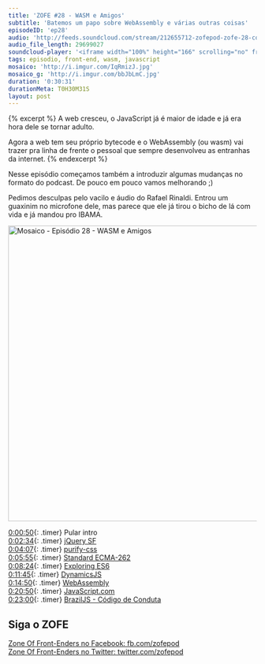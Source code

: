 ```yaml
---
title: 'ZOFE #28 - WASM e Amigos'
subtitle: 'Batemos um papo sobre WebAssembly e várias outras coisas'
episodeID: 'ep28'
audio: 'http://feeds.soundcloud.com/stream/212655712-zofepod-zofe-28-compila-o-js-ai'
audio_file_length: 29699027
soundcloud-player: '<iframe width="100%" height="166" scrolling="no" frameborder="no" src="https://w.soundcloud.com/player/?url=https%3A//api.soundcloud.com/tracks/212655712&amp;color=ff5500&amp;auto_play=false&amp;hide_related=false&amp;show_comments=true&amp;show_user=true&amp;show_reposts=false"></iframe>'
tags: episodio, front-end, wasm, javascript
mosaico: 'http://i.imgur.com/IqRmizJ.jpg'
mosaico_g: 'http://i.imgur.com/bbJbLmC.jpg'
duration: '0:30:31'
durationMeta: T0H30M31S
layout: post
---
```


{% excerpt %}
A web cresceu, o JavaScript já é maior de idade e já era hora dele se tornar adulto.

Agora a web tem seu próprio bytecode e o WebAssembly (ou wasm) vai trazer pra linha de frente o pessoal que sempre desenvolveu as entranhas da internet.
{% endexcerpt %}

Nesse episódio começamos também a introduzir algumas mudanças no formato do podcast. De pouco em pouco vamos melhorando ;)

Pedimos desculpas pelo vacilo e áudio do Rafael Rinaldi. Entrou um guaxinim no microfone dele, mas parece que ele já tirou o bicho de lá com vida e já mandou pro IBAMA.

<img title="Capa do Episódio 28 - WASM e Amigos" src="http://i.imgur.com/IqRmizJ.jpg" class="mosaico" alt="Mosaico - Episódio 28 - WASM e Amigos" width="600" height="600">

[0:00:50](#t=0:00:50){: .timer} Pular intro<br>
[0:02:34](#t=0:02:34){: .timer} [jQuery SF](http://jquerysf.com)<br>
[0:04:07](#t=0:04:07){: .timer} [purify-css](https://github.com/purifycss/purifycss)<br>
[0:05:55](#t=0:05:55){: .timer} [Standard ECMA-262](http://www.ecma-international.org/publications/standards/Ecma-262.htm)<br>
[0:08:24](#t=0:08:24){: .timer} [Exploring ES6](https://leanpub.com/exploring-es6/read)<br>
[0:11:45](#t=0:11:45){: .timer} [DynamicsJS](http://dynamicsjs.com/)<br>
[0:14:50](#t=0:14:50){: .timer} [WebAssembly](https://brendaneich.com/2015/06/from-asm-js-to-webassembly/)<br>
[0:20:50](#t=0:20:50){: .timer} [JavaScript.com](https://www.javascript.com/)<br>
[0:23:00](#t=0:23:00){: .timer} [BrazilJS - Código de Conduta](http://braziljs.com.br/)<br>

## Siga o ZOFE

[Zone Of Front-Enders no Facebook: fb.com/zofepod](http://fb.com/zofepod/ "ZOFE no Facebook: fb.com/zofepod")<br>
[Zone Of Front-Enders no Twitter: twitter.com/zofepod](http://twitter.com/zofepod/ "ZOFE no Twitter")<br>
